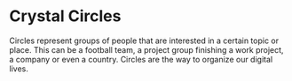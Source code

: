 # Crystal Circles

Circles represent groups of people that are interested in a certain topic or place. This can be a football team, a project group finishing a work project, a company or even a country. Circles are the way to organize our digital lives.